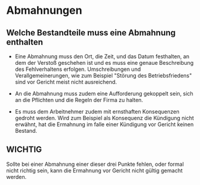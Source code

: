 # Abmahnungen

## Welche Bestandteile muss eine Abmahnung enthalten

+ Eine Abmahnung muss den Ort, die Zeit, und das Datum festhalten, an dem
der Verstoß geschehen ist und es muss eine genaue Beschreibung des Fehlverhaltens
erfolgen. Umschreibungen und Verallgemeinerungen, wie zum Beispiel "Störung des Betriebsfriedens" sind vor Gericht meist nicht ausreichend.


+ An die Abmahnung muss zudem eine Aufforderung gekoppelt sein, sich an die Pflichten und die Regeln der Firma zu halten.

+ Es muss dem Arbeitnehmer zudem mit ernsthaften Konsequenzen  gedroht werden.
Wird zum Beispiel  als Konsequenz die Kündigung  nicht erwähnt, hat die Ermahnung
im falle einer Kündigung vor Gericht keinen Bestand.

## WICHTIG

Sollte bei einer Abmahnung einer dieser drei Punkte fehlen, oder formal nicht
richtig sein, kann die Ermahnung vor Gericht nicht gültig gemacht werden.